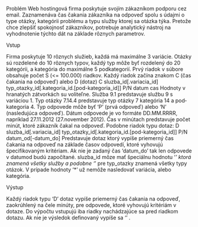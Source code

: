 Problém
Web hostingová firma poskytuje svojím zákazníkom podporu cez email. Zaznamenáva čas
čakania zákazníka na odpoveď spolu s údajmi o type otázky, kategórii problému a typu služby
ktorej sa otázka týka. Pretože chce zlepšiť spokojnosť zákazníkov, potrebuje analytický
nástroj na vyhodnotenie týchto dát na základe rôznych parametrov.

Vstup

Firma poskytuje 10 rôznych služieb, každá má maximálne 3 variácie. Otázky sú rozdelené
do 10 rôznych typov, každý typ môže byť rozdelený do 20 kategórii, a kategória do
maximálne 5 pod­kategorií.
Prvý riadok v súbore obsahuje počet S (<= 100.000) riadkov.
Každý riadok začína znakom C (čas čakania na odpoveď) alebo D (dotaz)
C sluzba_id[.variacia_id] typ_otazky_id[.kategoria_id.[pod-kategoria_id]] P/N datum cas
Hodnoty v hranatých zátvorkách su voliteľne. Služba 9.1 predstavuje službu 9 s variáciou 1.
Typ otázky 7.14.4 predstavuje typ otázky 7 kategória 14 a pod­kategoria 4. Typ odpovede
môže byť ‘P’ (prvá odpoveď) alebo ‘N’ (nasledujúca odpoveď). Dátum odpovede je vo formáte
DD.MM.RRRR, napríklad 27.11.2012 (27.november 2012). Čas v minútach predstavuje počet
minút, ktoré zákazník čakal na odpoveď.
Podobne riadok typu dotaz:
D sluzba_id[.variacia_id] typ_otazky_id[.kategoria_id.[pod-kategoria_id]] P/N datum_od[-datum_do]
Predstavuje dotaz ktorý vypíše priemerný čas čakania na odpoveď na základe časov
odpovedí, ktoré vyhovujú špecifikovaným kritériam. Ak nie je zadaný čas ‘datum_do’ tak len
odpovede v datum­od budú započítané. sluzba_id môze mať špeciálnu hodnotu ‘*’ ktorá
znamená všetky služby a podobne ‘*’ pre typ_otazky znamená všetky typy otázok. V prípade
hodnoty ‘*’ už nemôže nasledovať variácia, alebo kategória.

Výstup

Každý riadok typu ‘D’ dotaz vypíše priemerný čas čakania na odpoveď, zaokrúhlený na čele
minúty, pre odpovede, ktoré vyhovujú kritériám v dotaze. Do výpočtu vstupujú iba riadky
nachádzajúce sa pred riadkom dotazu. Ak nie je výsledok definovaný vypíše sa ‘­’ .
